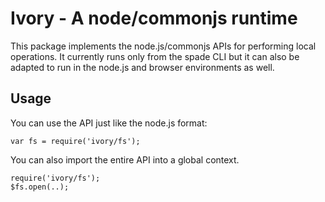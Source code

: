 # Ivory - A node/commonjs runtime

This package implements the node.js/commonjs APIs for performing local 
operations.  It currently runs only from the spade CLI but it can also be 
adapted to run in the node.js and browser environments as well.

## Usage

You can use the API just like the node.js format:

    var fs = require('ivory/fs');
    
You can also import the entire API into a global context.

    require('ivory/fs');
    $fs.open(..);
    
